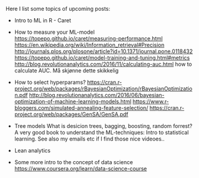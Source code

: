Here I list some topics of upcoming posts:

* Intro to ML in R - Caret
* How to measure your ML-model 
https://topepo.github.io/caret/measuring-performance.html
https://en.wikipedia.org/wiki/Information_retrieval#Precision
http://journals.plos.org/plosone/article?id=10.1371/journal.pone.0118432
https://topepo.github.io/caret/model-training-and-tuning.html#metrics
http://blog.revolutionanalytics.com/2016/11/calculating-auc.html how to calculate AUC. Må skjønne dette skikkelig





* How to select hyperparams?
https://cran.r-project.org/web/packages/rBayesianOptimization/rBayesianOptimization.pdf
http://blog.revolutionanalytics.com/2016/06/bayesian-optimization-of-machine-learning-models.html
https://www.r-bloggers.com/simulated-annealing-feature-selection/
https://cran.r-project.org/web/packages/GenSA/GenSA.pdf


* Tree models
What is desicion trees, bagging, boosting, random forrest? A very good book to understand the ML-techniques: Intro to statistical learning. See also my emails etc if I find those nice videoes..

* Lean analytics



* Some more intro to the concept of data science
https://www.coursera.org/learn/data-science-course

